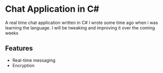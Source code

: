 # Chat Application in C#
A real time chat application written in C# I wrote some time ago when i was learning the language. I will be tweaking and improving it over the coming weeks

## Features
- Real-time messaging
- Encryption